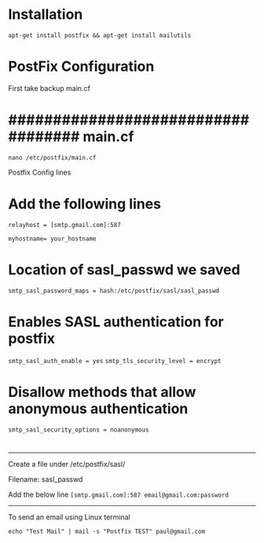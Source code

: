# Installation 
`apt-get install postfix && apt-get install mailutils`

# PostFix Configuration
First take backup main.cf
# ###################################  main.cf ###############################################
`nano /etc/postfix/main.cf`

Postfix Config lines

# Add the following lines

`relayhost = [smtp.gmail.com]:587`

`myhostname= your_hostname`

# Location of sasl_passwd we saved
`smtp_sasl_password_maps = hash:/etc/postfix/sasl/sasl_passwd`

# Enables SASL authentication for postfix
`smtp_sasl_auth_enable = yes`
`smtp_tls_security_level = encrypt`

# Disallow methods that allow anonymous authentication
`smtp_sasl_security_options = noanonymous`

# #####################################################################################
-------------------------------------------------------------------------------------------

Create a file under /etc/postfix/sasl/

Filename: sasl_passwd

Add the below line
`[smtp.gmail.com]:587 email@gmail.com:password`

------------------------------------------------------------------------------------------

To send an email using Linux terminal

`echo "Test Mail" | mail -s "Postfix TEST" paul@gmail.com`
